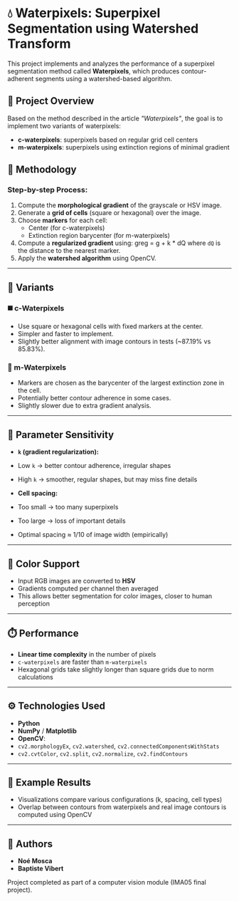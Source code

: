 # 💧 Waterpixels: Superpixel Segmentation using Watershed Transform

This project implements and analyzes the performance of a superpixel segmentation method called **Waterpixels**, which produces contour-adherent segments using a watershed-based algorithm.

## 📘 Project Overview

Based on the method described in the article *"Waterpixels"*, the goal is to implement two variants of waterpixels:

- **c-waterpixels**: superpixels based on regular grid cell centers
- **m-waterpixels**: superpixels using extinction regions of minimal gradient

## 🧩 Methodology

### Step-by-step Process:
1. Compute the **morphological gradient** of the grayscale or HSV image.
2. Generate a **grid of cells** (square or hexagonal) over the image.
3. Choose **markers** for each cell:
   - Center (for c-waterpixels)
   - Extinction region barycenter (for m-waterpixels)
4. Compute a **regularized gradient** using: greg = g + k * dQ
where `dQ` is the distance to the nearest marker.
5. Apply the **watershed algorithm** using OpenCV.

---

## 🔬 Variants

### ◼️ c-Waterpixels
- Use square or hexagonal cells with fixed markers at the center.
- Simpler and faster to implement.
- Slightly better alignment with image contours in tests (~87.19% vs 85.83%).

### 🔷 m-Waterpixels
- Markers are chosen as the barycenter of the largest extinction zone in the cell.
- Potentially better contour adherence in some cases.
- Slightly slower due to extra gradient analysis.

---

## 🧪 Parameter Sensitivity

- **`k` (gradient regularization):**
- Low `k` → better contour adherence, irregular shapes
- High `k` → smoother, regular shapes, but may miss fine details

- **Cell spacing:**
- Too small → too many superpixels
- Too large → loss of important details
- Optimal spacing ≈ 1/10 of image width (empirically)

---

## 🎨 Color Support

- Input RGB images are converted to **HSV**
- Gradients computed per channel then averaged
- This allows better segmentation for color images, closer to human perception

---

## ⏱️ Performance

- **Linear time complexity** in the number of pixels
- `c-waterpixels` are faster than `m-waterpixels`
- Hexagonal grids take slightly longer than square grids due to norm calculations

---

## ⚙️ Technologies Used

- **Python**
- **NumPy** / **Matplotlib**
- **OpenCV**:
- `cv2.morphologyEx`, `cv2.watershed`, `cv2.connectedComponentsWithStats`
- `cv2.cvtColor`, `cv2.split`, `cv2.normalize`, `cv2.findContours`

---

## 📸 Example Results

- Visualizations compare various configurations (k, spacing, cell types)
- Overlap between contours from waterpixels and real image contours is computed using OpenCV

---

## 👥 Authors

- **Noé Mosca**
- **Baptiste Vibert**

Project completed as part of a computer vision module (IMA05 final project).
